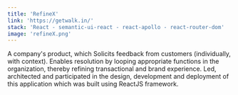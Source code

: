 ```yaml
---
title: 'RefineX'
link: 'https://getwalk.in/'
stack: 'React - semantic-ui-react - react-apollo - react-router-dom'
image: 'refineX.png'
---
```


A company's product, which Solicits feedback from customers (individually, with context). Enables resolution by looping appropriate functions in the organization, thereby refining transactional and brand experience. Led, architected and participated in the design, development and deployment of this application which was built using ReactJS framework.
